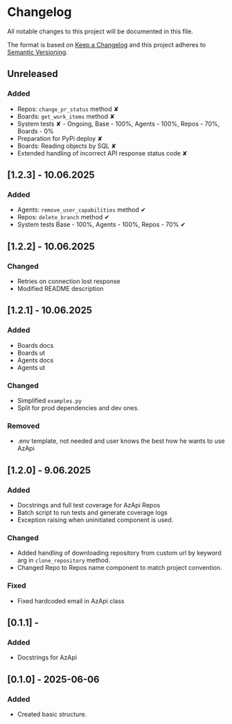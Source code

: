 # Changelog
All notable changes to this project will be documented in this file.

The format is based on [Keep a Changelog](https://keepachangelog.com/en/1.0.0/)
and this project adheres to [Semantic Versioning](https://semver.org/spec/v2.0.0.html).

## Unreleased
### Added
- Repos: `change_pr_status` method ✘
- Boards: `get_work_items` method ✘
- System tests ✘ - Ongoing, Base - 100%, Agents - 100%, Repos - 70%, Boards - 0%
- Preparation for PyPi deploy ✘
- Boards: Reading objects by SQL ✘
- Extended handling of incorrect API response status code ✘

## [1.2.3] - 10.06.2025
### Added
- Agents: `remove_user_capabilities` method ✔
- Repos: `delete_branch` method ✔
- System tests Base - 100%, Agents - 100%, Repos - 70% ✔

## [1.2.2] - 10.06.2025
### Changed
- Retries on connection lost response 
- Modified README description

## [1.2.1] - 10.06.2025
### Added 
- Boards docs 
- Boards ut 
- Agents docs 
- Agents ut 

### Changed
- Simplified `examples.py` 
- Split for prod dependencies and dev ones. 

### Removed
- .env template, not needed and user knows the best how he wants to use AzApi 

## [1.2.0] - 9.06.2025
### Added
- Docstrings and full test coverage for AzApi Repos
- Batch script to run tests and generate coverage logs
- Exception raising when uninitiated component is used.

### Changed
- Added handling of downloading repository from custom url by keyword arg in `clone_repository` method.
- Changed Repo to Repos name component to match project convention.

### Fixed
- Fixed hardcoded email in AzApi class


## [0.1.1] - 
### Added
- Docstrings for AzApi

## [0.1.0] - 2025-06-06
### Added
- Created basic structure.
